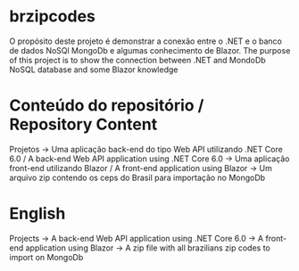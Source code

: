 # brzipcodes
O propósito deste projeto é demonstrar a conexão entre o .NET e o banco de dados NoSQl MongoDb e algumas conhecimento de Blazor.
The purpose of this project is to show the connection between .NET and MondoDb NoSQL database and some Blazor knowledge  

# Conteúdo do repositório / Repository Content
Projetos
    -> Uma aplicação back-end do tipo Web API utilizando .NET Core 6.0 / A back-end Web API application using .NET Core 6.0
    -> Uma aplicação front-end utilizando Blazor / A front-end application using Blazor
    -> Um arquivo zip contendo os ceps do Brasil para importação no MongoDb

# English
Projects
    -> A back-end Web API application using .NET Core 6.0
    -> A front-end application using Blazor
    -> A zip file with all brazilians zip codes to import on MongoDb

